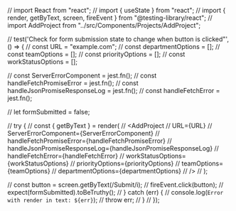 // import React from "react";
// import { useState } from "react";
// import { render, getByText, screen, fireEvent } from "@testing-library/react";
// import AddProject from "../src/Components/Projects/AddProject";

// test('Check for form submission state to change when button is clicked"', () => {
//   const URL = "example.com";
//   const departmentOptions = [];
//   const teamOptions = [];
//   const priorityOptions = [];
//   const workStatusOptions = [];

//   const ServerErrorComponent = jest.fn();
//   const handleFetchPromiseError = jest.fn();
//   const handleJsonPromiseResponseLog = jest.fn();
//   const handleFetchError = jest.fn();

//   let formSubmitted = false;

//   try {
//     const { getByText } = render(
//       <AddProject
//         URL={URL}
//         ServerErrorComponent={ServerErrorComponent}
//         handleFetchPromiseError={handleFetchPromiseError}
//         handleJsonPromiseResponseLog={handleJsonPromiseResponseLog}
//         handleFetchError={handleFetchError}
//         workStatusOptions={workStatusOptions}
//         priorityOptions={priorityOptions}
//         teamOptions={teamOptions}
//         departmentOptions={departmentOptions}
//       />
//     );

//     const button = screen.getByText(/Submit/i);
//     fireEvent.click(button);
//     expect(formSubmitted).toBeTruthy();
//   } catch (err) {
//     console.log(`Error with render in text: ${err}`);
//     throw err;
//   }
// });
